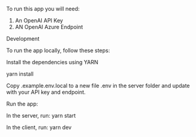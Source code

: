 To run this app you will need:
1. An OpenAI API Key
2. AN OpenAI Azure Endpoint

Development

To run the app locally, follow these steps:

Install the dependencies using YARN

yarn install

Copy .example.env.local to a new file .env in the server folder and update with your API key and endpoint.

Run the app:

In the server, run:
yarn start

In the client, run:
yarn dev

